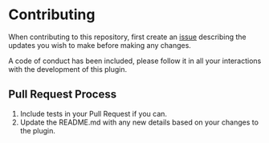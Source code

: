 # Contributing

When contributing to this repository, first create an
[issue](https://github.com/frankolson/obsidian-tomorrows-daily-note/issues)
describing the updates you wish to make before making any changes. 

A code of conduct has been included, please follow it in all your interactions
with the development of this plugin.

## Pull Request Process

1. Include tests in your Pull Request if you can.
2. Update the README.md with any new details based on your changes to the plugin.
